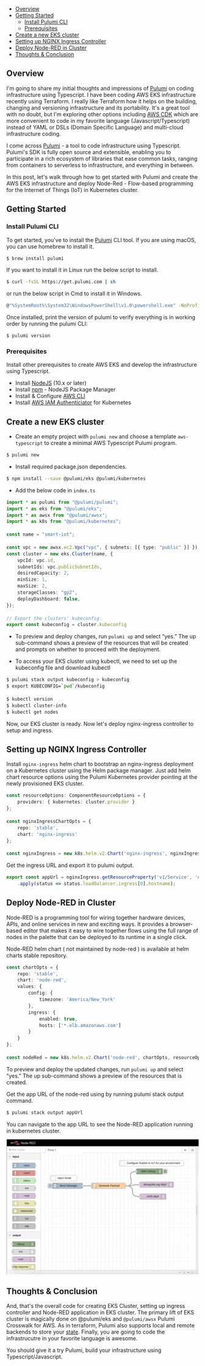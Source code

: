 - [Overview](#Overview)
- [Getting Started](#Getting-Started)
  - [Install Pulumi CLI](#Install-Pulumi-CLI)
  - [Prerequisites](#Prerequisites)
- [Create a new EKS cluster](#Create-a-new-EKS-cluster)
- [Setting up NGINX Ingress Controller](#Setting-up-NGINX-Ingress-Controller)
- [Deploy Node-RED in Cluster](#Deploy-Node-RED-in-Cluster)
- [Thoughts & Conclusion](#Thoughts--Conclusion)

## Overview

I'm going to share my initial thoughts and impressions of [Pulumi](https://pulumi.io) on coding infrastructure using Typescript. I have been coding AWS EKS infrastructure recently using Terraform. I really like Terraform how it helps on the building, changing and versioning infrastructure and its portability. It's a great tool with no doubt, but I'm exploring other options including [AWS CDK](https://github.com/awslabs/aws-cdk) which are more convenient to code in my favorite language (Javascript/Typescript) instead of YAML or DSLs (Domain Specific Language) and multi-cloud infrastructure coding.

I come across [Pulumi](https://pulumi.io) - a tool to code infrastructure using Typescript. Pulumi's SDK is fully open source and extensible, enabling you to participate in a rich ecosystem of libraries that ease common tasks, ranging from containers to serverless to infrastructure, and everything in between. 

In this post, let's walk through how to get started with Pulumi and create the AWS EKS infrastructure and deploy Node-Red - Flow-based programming for the Internet of Things (IoT) in Kubernetes cluster.

## Getting Started

### Install Pulumi CLI

To get started, you've to install the [Pulumi](https://pulumi.io) CLI tool. If you are using macOS, you can use homebrew to install it.

```bash
$ brew install pulumi
```

If you want to install it in Linux​ run the below script to install.

```bash
$ curl -fsSL https://get.pulumi.com | sh
```

or run the below script in Cmd to install it in Windows.

```bash
@"%SystemRoot%\System32\WindowsPowerShell\v1.0\powershell.exe" -NoProfile -InputFormat None -ExecutionPolicy Bypass -Command "[Net.ServicePointManager]::SecurityProtocol = [Net.SecurityProtocolType]::Tls12; iex ((New-Object System.Net.WebClient).DownloadString('https://get.pulumi.com/install.ps1'))" && SET "PATH=%PATH%;%USERPROFILE%\.pulumi\bin"
```

Once installed, print the version of pulumi to verify everything is in working order by running the pulumi CLI:

```bash
$ pulumi version
```

### Prerequisites

Install other prerequisites to create AWS EKS and develop the infrastructure using Typescript.

*  Install [NodeJS](https://nodejs.org/en/download/) (10.x or later)
*  Install [npm]((https://nodejs.org/en/download/)) - NodeJS Package Manager
*  Install & Configure [AWS CLI](https://aws.amazon.com/cli/)
*  Install [AWS IAM Authenticiator](https://github.com/kubernetes-sigs/aws-iam-authenticator) for Kubernetes

## Create a new EKS cluster

* Create an empty project with `pulumi new` and choose a template `aws-typescript` to create a minimal AWS Typescript Pulumi program.
```bash
$ pulumi new
```

* Install required package.json dependencies.
```bash
$ npm install --save @pulumi/eks @pulumi/kubernetes
```

* Add the below code in `index.ts`
```typescript
import * as pulumi from "@pulumi/pulumi";
import * as eks from "@pulumi/eks";
import * as awsx from "@pulumi/awsx";
import * as k8s from "@pulumi/kubernetes";

const name = "smart-iot";

const vpc = new awsx.ec2.Vpc("vpc", { subnets: [{ type: "public" }] });
const cluster = new eks.Cluster(name, {
    vpcId: vpc.id,
    subnetIds: vpc.publicSubnetIds,
    desiredCapacity: 2,
    minSize: 1,
    maxSize: 2,
    storageClasses: "gp2",
    deployDashboard: false,
});

// Export the clusters' kubeconfig.
export const kubeconfig = cluster.kubeconfig
```

* To preview and deploy changes, run `pulumi up` and select “yes.” The up sub-command shows a preview of the resources that will be created and prompts on whether to proceed with the deployment.
   
* To access your EKS cluster using kubectl, we need to set up the kubeconfig file and download kubectl
```bash
$ pulumi stack output kubeconfig > kubeconfig
$ export KUBECONFIG=`pwd`/kubeconfig

$ kubectl version
$ kubectl cluster-info
$ kubectl get nodes
```

Now, our EKS cluster is ready. Now let's deploy nginx-ingress controller to setup and ingress.

## Setting up NGINX Ingress Controller

Install `nginx-ingress` helm chart to bootstrap an nginx-ingress deployment on a Kubernetes cluster using the Helm package manager. Just add helm chart resource options using the Pulumi Kubernetes provider pointing at the newly provisioned EKS cluster.

```ts
const resourceOptions: ComponentResourceOptions = {
    providers: { kubernetes: cluster.provider }
};

const nginxIngressChartOpts = {
    repo: 'stable',
    chart: 'nginx-ingress'
};

const nginxIngress = new k8s.helm.v2.Chart('nginx-ingress', nginxIngressChartOpts, resourceOptions);
```

Get the ingress URL and export it to pulumi output.

```ts
export const appUrl = nginxIngress.getResourceProperty('v1/Service', 'nginx-ingress-controller', 'status')
    .apply(status => status.loadBalancer.ingress[0].hostname);
```

## Deploy Node-RED in Cluster

Node-RED is a programming tool for wiring together hardware devices, APIs, and online services in new and exciting ways. It provides a browser-based editor that makes it easy to wire together flows using the full range of nodes in the palette that can be deployed to its runtime in a single click.

Node-RED helm chart ( not maintained by node-red )  is available at helm charts stable repository.

```ts
const chartOpts = {
    repo: 'stable',
    chart: 'node-red',
    values: {
        config: {
            timezone: 'America/New_York'
        },
        ingress: {
            enabled: true,
            hosts: ['*.elb.amazonaws.com']
        }
    }
};

const nodeRed = new k8s.helm.v2.Chart('node-red', chartOpts, resourceOptions);
```

To preview and deploy the updated changes, run `pulumi up` and select “yes.” The up sub-command shows a preview of the resources that is created.

Get the app URL of the node-red using by running pulumi stack output command.

```bash
$ pulumi stack output appUrl
```

You can navigate to the app URL to see the Node-RED application running in kubernetes cluster.

![](docs/node-red.png)

## Thoughts & Conclusion

And, that's the overall code for creating EKS Cluster, setting up ingress controller and Node-RED application in EKS cluster. The primary lift of EKS cluster is magically done on @pulumi/eks and `@pulumi/awsx` Pulumi Crosswalk for AWS. As in terraform, Pulumi also supports local and remote backends to store your [state](https://pulumi.io/reference/state/). Finally, you are going to code the infrastrucutre in your favorite language is awesome.

You should give it a try Pulumi, build your infrastructure using Typescript/Javascript. 